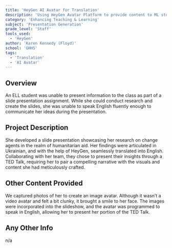 ```yaml
---
title: 'HeyGen AI Avatar for Translation'
description: 'Using HeyGen Avatar Platform to provide content to ML students in their native language'
category: 'Enhancing Teaching & Learning'
subject: 'Presentation Generation'
grade_level: 'Staff'
tools_used:
  - 'HeyGen'
author: 'Karen Kennedy (Floyd)'
school: 'GHHS'
tags:
  - 'Translation'
  - 'AI Avatar'
---
```


## Overview

An ELL student was unable to present information to the class as part of a slide presentation assignment. While she could conduct research and create the slides, she was unable to speak English fluently enough to communicate her ideas during the presentation.

## Project Description

She developed a slide presentation showcasing her research on change agents in the realm of humanitarian aid. Her findings were articulated in Ukrainian, and with the help of HeyGen, seamlessly translated into English. Collaborating with her team, they chose to present their insights through a TED Talk, requiring her to pair a compelling narrative with the visuals and content she had meticulously crafted.

## Other Content Provided

We captured photos of her to create an image avatar. Although it wasn’t a video avatar and felt a bit clunky, it brought a smile to her face. The images were incorporated into the slideshow, and the avatar was programmed to speak in English, allowing her to present her portion of the TED Talk.

## Any Other Info

n/a
